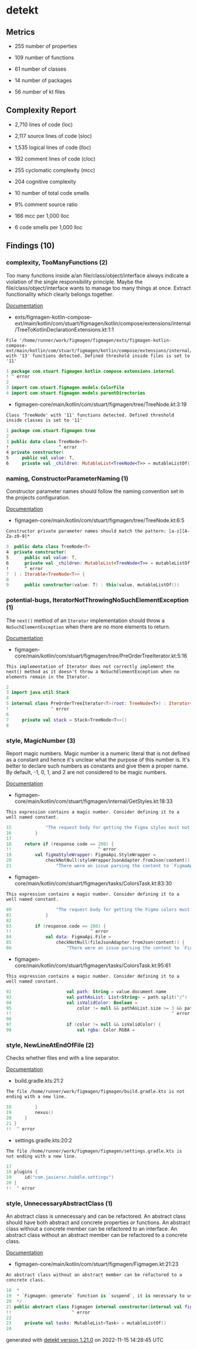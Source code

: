 # detekt

## Metrics

* 255 number of properties

* 109 number of functions

* 61 number of classes

* 14 number of packages

* 56 number of kt files

## Complexity Report

* 2,710 lines of code (loc)

* 2,117 source lines of code (sloc)

* 1,535 logical lines of code (lloc)

* 192 comment lines of code (cloc)

* 255 cyclomatic complexity (mcc)

* 204 cognitive complexity

* 10 number of total code smells

* 9% comment source ratio

* 166 mcc per 1,000 lloc

* 6 code smells per 1,000 lloc

## Findings (10)

### complexity, TooManyFunctions (2)

Too many functions inside a/an file/class/object/interface always indicate a violation of the single responsibility principle. Maybe the file/class/object/interface wants to manage too many things at once. Extract functionality which clearly belongs together.

[Documentation](https://detekt.dev/docs/rules/complexity#toomanyfunctions)

* exts/figmagen-kotlin-compose-ext/main/kotlin/com/stuart/figmagen/kotlin/compose/extensions/internal/TreeToKotlinDeclarationExtensions.kt:1:1
```
File '/home/runner/work/figmagen/figmagen/exts/figmagen-kotlin-compose-ext/main/kotlin/com/stuart/figmagen/kotlin/compose/extensions/internal/TreeToKotlinDeclarationExtensions.kt' with '13' functions detected. Defined threshold inside files is set to '11'
```
```kotlin
1 package com.stuart.figmagen.kotlin.compose.extensions.internal
! ^ error
2 
3 import com.stuart.figmagen.models.ColorFile
4 import com.stuart.figmagen.models.parentDirectories

```

* figmagen-core/main/kotlin/com/stuart/figmagen/tree/TreeNode.kt:3:19
```
Class 'TreeNode' with '11' functions detected. Defined threshold inside classes is set to '11'
```
```kotlin
1 package com.stuart.figmagen.tree
2 
3 public data class TreeNode<T>
!                   ^ error
4 private constructor(
5     public val value: T,
6     private val _children: MutableList<TreeNode<T>> = mutableListOf()

```

### naming, ConstructorParameterNaming (1)

Constructor parameter names should follow the naming convention set in the projects configuration.

[Documentation](https://detekt.dev/docs/rules/naming#constructorparameternaming)

* figmagen-core/main/kotlin/com/stuart/figmagen/tree/TreeNode.kt:6:5
```
Constructor private parameter names should match the pattern: [a-z][A-Za-z0-9]*
```
```kotlin
3  public data class TreeNode<T>
4  private constructor(
5      public val value: T,
6      private val _children: MutableList<TreeNode<T>> = mutableListOf()
!      ^ error
7  ) : Iterable<TreeNode<T>> {
8  
9      public constructor(value: T) : this(value, mutableListOf())

```

### potential-bugs, IteratorNotThrowingNoSuchElementException (1)

The `next()` method of an `Iterator` implementation should throw a `NoSuchElementException` when there are no more elements to return.

[Documentation](https://detekt.dev/docs/rules/potential-bugs#iteratornotthrowingnosuchelementexception)

* figmagen-core/main/kotlin/com/stuart/figmagen/tree/PreOrderTreeIterator.kt:5:16
```
This implementation of Iterator does not correctly implement the next() method as it doesn't throw a NoSuchElementException when no elements remain in the Iterator.
```
```kotlin
2 
3 import java.util.Stack
4 
5 internal class PreOrderTreeIterator<T>(root: TreeNode<T>) : Iterator<TreeNode<T>> {
!                ^ error
6 
7     private val stack = Stack<TreeNode<T>>()
8 

```

### style, MagicNumber (3)

Report magic numbers. Magic number is a numeric literal that is not defined as a constant and hence it's unclear what the purpose of this number is. It's better to declare such numbers as constants and give them a proper name. By default, -1, 0, 1, and 2 are not considered to be magic numbers.

[Documentation](https://detekt.dev/docs/rules/style#magicnumber)

* figmagen-core/main/kotlin/com/stuart/figmagen/internal/GetStyles.kt:18:33
```
This expression contains a magic number. Consider defining it to a well named constant.
```
```kotlin
15             "The request body for getting the Figma styles must not be null, check the file provided"
16         }
17 
18     return if (response.code == 200) {
!!                                 ^ error
19         val figmaStyleWrapper: FigmaApi.StyleWrapper =
20             checkNotNull(styleWrapperJsonAdapter.fromJson(content)) {
21                 "There were an issue parsing the content to `FigmaApi.StyleWrapper`"

```

* figmagen-core/main/kotlin/com/stuart/figmagen/tasks/ColorsTask.kt:83:30
```
This expression contains a magic number. Consider defining it to a well named constant.
```
```kotlin
80                 "The request body for getting the Figma colors must not be null, check the file provided"
81             }
82 
83         if (response.code == 200) {
!!                              ^ error
84             val data: FigmaApi.File =
85                 checkNotNull(fileJsonAdapter.fromJson(content)) {
86                     "There were an issue parsing the content to `FigmaApi.File`"

```

* figmagen-core/main/kotlin/com/stuart/figmagen/tasks/ColorsTask.kt:95:61
```
This expression contains a magic number. Consider defining it to a well named constant.
```
```kotlin
92                     val path: String = value.document.name
93                     val pathAsList: List<String> = path.split("/")
94                     val isValidColor: Boolean =
95                         color != null && pathAsList.size >= 3 && pathAsList.isColor
!!                                                             ^ error
96 
97                     if (color != null && isValidColor) {
98                         val rgba: Color.RGBA =

```

### style, NewLineAtEndOfFile (2)

Checks whether files end with a line separator.

[Documentation](https://detekt.dev/docs/rules/style#newlineatendoffile)

* build.gradle.kts:21:2
```
The file /home/runner/work/figmagen/figmagen/build.gradle.kts is not ending with a new line.
```
```kotlin
18         }
19         nexus()
20     }
21 }
!!  ^ error

```

* settings.gradle.kts:20:2
```
The file /home/runner/work/figmagen/figmagen/settings.gradle.kts is not ending with a new line.
```
```kotlin
17 
18 plugins {
19     id("com.javiersc.hubdle.settings")
20 }
!!  ^ error

```

### style, UnnecessaryAbstractClass (1)

An abstract class is unnecessary and can be refactored. An abstract class should have both abstract and concrete properties or functions. An abstract class without a concrete member can be refactored to an interface. An abstract class without an abstract member can be refactored to a concrete class.

[Documentation](https://detekt.dev/docs/rules/style#unnecessaryabstractclass)

* figmagen-core/main/kotlin/com/stuart/figmagen/Figmagen.kt:21:23
```
An abstract class without an abstract member can be refactored to a concrete class.
```
```kotlin
18  *
19  * `Figmagen::generate` function is `suspend`, it is necessary to use Kotlin Coroutines to run it.
20  */
21 public abstract class Figmagen internal constructor(internal val figmaToken: String) {
!!                       ^ error
22 
23     private val tasks: MutableList<Task> = mutableListOf()
24 

```

generated with [detekt version 1.21.0](https://detekt.dev/) on 2022-11-15 14:28:45 UTC
